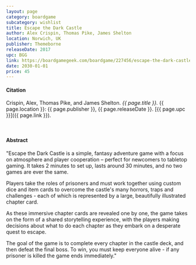 ```yaml
---
layout: page
category: boardgame
subcategory: wishlist
title: Escape the Dark Castle
author: Alex Crispin, Thomas Pike, James Shelton
location: Norwich, UK
publisher: Themeborne
releaseDate: 2017
upc: BGG
link: https://boardgamegeek.com/boardgame/227456/escape-the-dark-castle
date: 2030-01-01
price: 45
---
```


#### Citation

Crispin, Alex, Thomas Pike, and James Shelton. *{{ page.title }}.* {{ page.location }}: {{ page.publisher }}, {{ page.releaseDate }}. [{{ page.upc }}]({{ page.link }}).

<br>


#### Abstract

"Escape the Dark Castle is a simple, fantasy adventure game with a focus on atmosphere and player cooperation – perfect for newcomers to tabletop gaming. It takes 2 minutes to set up, lasts around 30 minutes, and no two games are ever the same.   

Players take the roles of prisoners and must work together using custom dice and item cards to overcome the castle's many horrors, traps and challenges - each of which is represented by a large, beautifully illustrated chapter card.

As these immersive chapter cards are revealed one by one, the game takes on the form of a shared storytelling experience, with the players making decisions about what to do each chapter as they embark on a desperate quest to escape.

The goal of the game is to complete every chapter in the castle deck, and then defeat the final boss. To win, you must keep everyone alive - if any prisoner is killed the game ends immediately."
